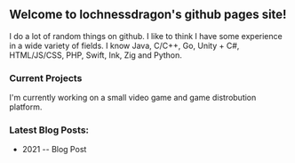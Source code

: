 ## Welcome to lochnessdragon's github pages site!

I do a lot of random things on github. I like to think I have some experience in a wide variety of fields. I know Java, C/C++, Go, Unity + C#, HTML/JS/CSS, PHP, Swift, Ink, Zig and Python.

### Current Projects
I'm currently working on a small video game and game distrobution platform.

### Latest Blog Posts:
* 2021 -- Blog Post


